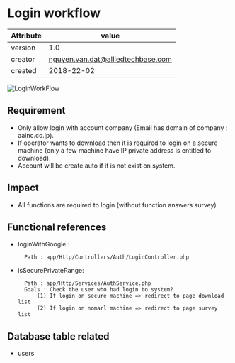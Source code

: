 # Login workflow

Attribute | value
--------- |---------
version   | 1.0
creator   | nguyen.van.dat@alliedtechbase.com
created   | 2018-22-02

![LoginWorkFlow](https://lh4.googleusercontent.com/PZfELWfsXzbGgqP7nBCayDbYqqpPcRNQSbUFJ_HH4S7wJK55S9WSkyWyd4U8UbxcsOuRfJ4kJwcjMTVZX6oyeKTTrMQIAwqjvxSEeGxZoftzOfN4ueDW2ljafTzWOhvQoogvfcy6zg)


## Requirement

* Only allow login with account company (Email has domain of company : aainc.co.jp).
* If operator wants to download then it is required to login on a secure machine (only a few machine have IP private address is entitled to download).
* Account will be create auto if it is not exist on system.

## Impact

* All functions are required to login (without function answers survey).


## Functional references

* loginWithGoogle : 

        
        Path : app/Http/Controllers/Auth/LoginController.php 

* isSecurePrivateRange: 

        Path : app/Http/Services/AuthService.php
        Goals : Check the user who had login to system?
            (1) If login on secure machine => redirect to page download list
            (2) If login on nomarl machine => redirect to page survey list

## Database table related
* users



